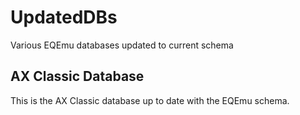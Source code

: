 # UpdatedDBs
Various EQEmu databases updated to current schema

## AX Classic Database
This is the AX Classic database up to date with the EQEmu schema.
